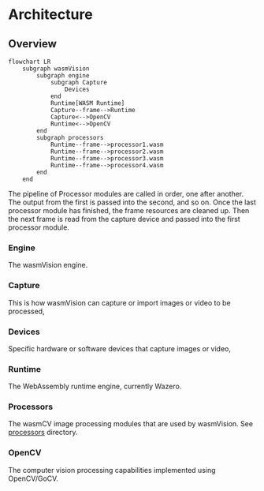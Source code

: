 # Architecture

## Overview

```mermaid
flowchart LR
    subgraph wasmVision
        subgraph engine
            subgraph Capture
                Devices
            end
            Runtime[WASM Runtime]
            Capture--frame-->Runtime
            Capture<-->OpenCV
            Runtime<-->OpenCV
        end
        subgraph processors
            Runtime--frame-->processor1.wasm
            Runtime--frame-->processor2.wasm
            Runtime--frame-->processor3.wasm
            Runtime--frame-->processor4.wasm
        end
    end
```

The pipeline of Processor modules are called in order, one after another. The output from the first is passed into the second, and so on. Once the last processor module has finished, the frame resources are cleaned up. Then the next frame is read from the capture device and passed into the first processor module.

### Engine

The wasmVision engine.

### Capture

This is how wasmVision can capture or import images or video to be processed,

### Devices

Specific hardware or software devices that capture images or video,

### Runtime

The WebAssembly runtime engine, currently Wazero.

### Processors

The wasmCV image processing modules that are used by wasmVision. See [processors](./processors/) directory.

### OpenCV

The computer vision processing capabilities implemented using OpenCV/GoCV.

